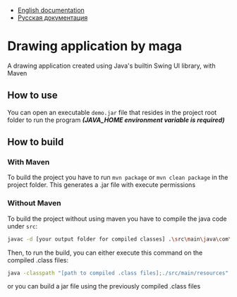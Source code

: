 - [English documentation](README.en.md)
- [Русская документация](README.ru.md)

# Drawing application by maga

A drawing application created using Java's builtin Swing UI library, with Maven


## How to use
You can open an executable ```demo.jar``` file that resides in the project root folder to run the program
***(JAVA_HOME environment variable is required)***


## How to build

### With Maven
To build the project you have to run
```mvn package``` or ```mvn clean package``` in the project folder.
This generates a .jar file with execute permissions

### Without Maven
To build the project without using maven you have to compile the java code under `src`: <br>

```sh
javac -d [your output folder for compiled classes] .\src\main\java\com\maga\*.java
```

Then, to run the build, you can either execute this command on the compiled .class files: <br>
```sh
java -classpath "[path to compiled .class files];./src/main/resources" com.maga.DrawingApp
```

or you can build a jar file using the previously compiled .class files